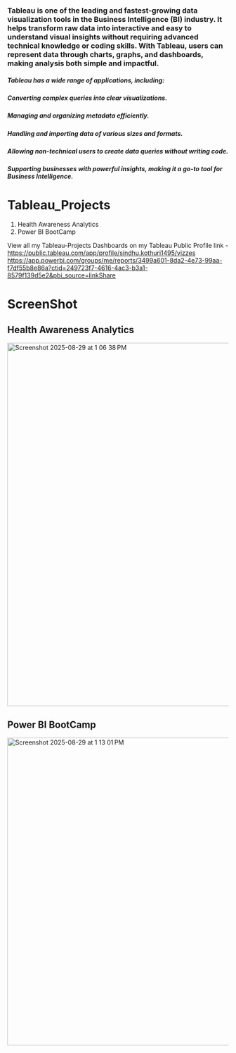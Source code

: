 ### Tableau is one of the leading and fastest-growing data visualization tools in the Business Intelligence (BI) industry. It helps transform raw data into interactive and easy to understand visual insights without requiring advanced technical knowledge or coding skills. With Tableau, users can represent data through charts, graphs, and dashboards, making analysis both simple and impactful.

##### Tableau has a wide range of applications, including:
##### Converting complex queries into clear visualizations.
##### Managing and organizing metadata efficiently.
##### Handling and importing data of various sizes and formats.
##### Allowing non-technical users to create data queries without writing code.
##### Supporting businesses with powerful insights, making it a go-to tool for Business Intelligence.

# Tableau_Projects
1. Health Awareness Analytics
2. Power BI BootCamp

View all my Tableau-Projects Dashboards on my Tableau Public Profile link -
https://public.tableau.com/app/profile/sindhu.kothuri1495/vizzes
https://app.powerbi.com/groups/me/reports/3499a601-8da2-4e73-99aa-f7df55b8e86a?ctid=249723f7-4616-4ac3-b3a1-8579f139d5e2&pbi_source=linkShare

# ScreenShot
## Health Awareness Analytics
<img width="1440" height="825" alt="Screenshot 2025-08-29 at 1 06 38 PM" src="https://github.com/user-attachments/assets/52b7b140-d952-4842-90b9-2918563e4f0d" />

## Power BI BootCamp
<img width="1258" height="699" alt="Screenshot 2025-08-29 at 1 13 01 PM" src="https://github.com/user-attachments/assets/97189e17-7370-4600-9b38-40a51f6214d7" />
